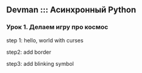 ## Devman :::  Асинхронный Python 
### Урок 1. Делаем игру про космос 
step 1:
hello, world with curses

step2: 
add border

step3:
add blinking symbol

